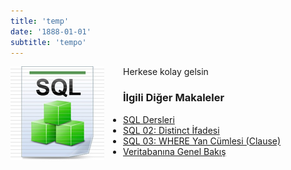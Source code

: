 ```yaml
---
title: 'temp'
date: '1888-01-01'
subtitle: 'tempo'
---
```


<img align="left" style="margin-right: 30px;margin-bottom: 0px;"  src="img/blog/Schema-SQL1.jpg">


Herkese kolay gelsin

### İlgili Diğer Makaleler

- [SQL Dersleri](/sql-dersleri)
- [SQL 02: Distinct İfadesi](/sql-distinct-ifadesi)
- [SQL 03: WHERE Yan Cümlesi (Clause)](/sql-where-clause)
- [Veritabanına Genel Bakış](/veritabanina-genel-bakis)

